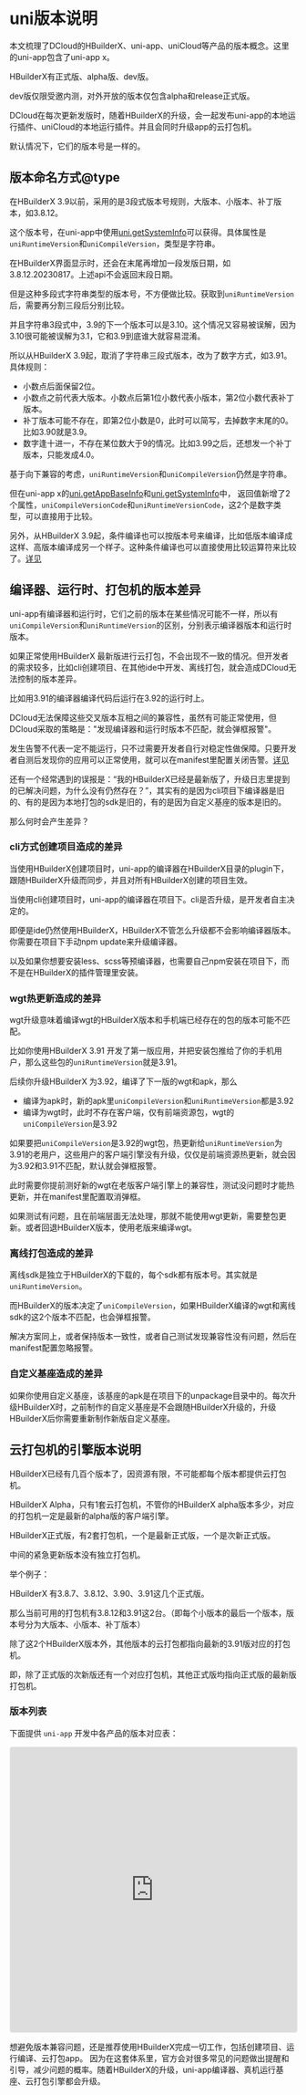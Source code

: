 # uni版本说明

本文梳理了DCloud的HBuilderX、uni-app、uniCloud等产品的版本概念。这里的uni-app包含了uni-app x。

HBuilderX有正式版、alpha版、dev版。

dev版仅限受邀内测，对外开放的版本仅包含alpha和release正式版。

DCloud在每次更新发版时，随着HBuilderX的升级，会一起发布uni-app的本地运行插件、uniCloud的本地运行插件。并且会同时升级app的云打包机。

默认情况下，它们的版本号是一样的。

## 版本命名方式@type

在HBuilderX 3.9以前，采用的是3段式版本号规则，大版本、小版本、补丁版本，如3.8.12。

这个版本号，在uni-app中使用[uni.getSystemInfo](../api/system/info.md)可以获得。具体属性是`uniRuntimeVersion`和`uniCompileVersion`，类型是字符串。

在HBuilderX界面显示时，还会在末尾再增加一段发版日期，如3.8.12.20230817。上述api不会返回末段日期。

但是这种多段式字符串类型的版本号，不方便做比较。获取到`uniRuntimeVersion`后，需要再分割三段后分别比较。

并且字符串3段式中，3.9的下一个版本可以是3.10。这个情况又容易被误解，因为3.10很可能被误解为3.1，它和3.9到底谁大就容易混淆。

所以从HBuilderX 3.9起，取消了字符串三段式版本，改为了数字方式，如3.91。具体规则：
- 小数点后面保留2位。
- 小数点之前代表大版本。小数点后第1位小数代表小版本，第2位小数代表补丁版本。
- 补丁版本可能不存在，即第2位小数是0，此时可以简写，去掉数字末尾的0。比如3.90就是3.9。
- 数字逢十进一，不存在某位数大于9的情况。比如3.99之后，还想发一个补丁版本，只能发成4.0。

基于向下兼容的考虑，`uniRuntimeVersion`和`uniCompileVersion`仍然是字符串。

但在uni-app x的[uni.getAppBaseInfo](https://doc.dcloud.net.cn/uni-app-x/api/get-app-base-info.html)和[uni.getSystemInfo](https://doc.dcloud.net.cn/uni-app-x/api/get-system-info.html)中，
返回值新增了2个属性，`uniCompileVersionCode`和`uniRuntimeVersionCode`，这2个是数字类型，可以直接用于比较。

另外，从HBuilderX 3.9起，条件编译也可以按版本号来编译，比如低版本编译成这样、高版本编译成另一个样子。这种条件编译也可以直接使用比较运算符来比较了。[详见](platform.md#universion)

## 编译器、运行时、打包机的版本差异

uni-app有编译器和运行时，它们之前的版本在某些情况可能不一样，所以有`uniCompileVersion`和`uniRuntimeVersion`的区别，分别表示编译器版本和运行时版本。

如果正常使用HBuilderX 最新版进行云打包，不会出现不一致的情况。但开发者的需求较多，比如cli创建项目、在其他ide中开发、离线打包，就会造成DCloud无法控制的版本差异。

比如用3.91的编译器编译代码后运行在3.92的运行时上。

DCloud无法保障这些交叉版本互相之间的兼容性，虽然有可能正常使用，但DCloud采取的策略是："发现编译器和运行时版本不匹配，就会弹框报警"。

发生告警不代表一定不能运行，只不过需要开发者自行对稳定性做保障。只要开发者自测后发现你的应用可以正常使用，就可以在manifest里配置关闭告警。[详见](https://ask.dcloud.net.cn/article/id-35627)

还有一个经常遇到的误报是：“我的HBuilderX已经是最新版了，升级日志里提到的已解决问题，为什么没有仍然存在？”，其实有的是因为cli项目下编译器是旧的、有的是因为本地打包的sdk是旧的，有的是因为自定义基座的版本是旧的。

那么何时会产生差异？

### cli方式创建项目造成的差异

当使用HBuilderX创建项目时，uni-app的编译器在HBuilderX目录的plugin下，跟随HBuilderX升级而同步，并且对所有HBuilderX创建的项目生效。

当使用cli创建项目时，uni-app的编译器在项目下。cli是否升级，是开发者自主决定的。

即便是ide仍然使用HBuilderX，HBuilderX不管怎么升级都不会影响编译器版本。你需要在项目下手动npm update来升级编译器。

以及如果你想要安装less、scss等预编译器，也需要自己npm安装在项目下，而不是在HBuilderX的插件管理里安装。

### wgt热更新造成的差异

wgt升级意味着编译wgt的HBuilderX版本和手机端已经存在的包的版本可能不匹配。

比如你使用HBuilderX 3.91 开发了第一版应用，并把安装包推给了你的手机用户，那么这些包的`uniRuntimeVersion`就是3.91。

后续你升级HBuilderX 为3.92，编译了下一版的wgt和apk，那么

- 编译为apk时，新的apk里`uniCompileVersion`和`uniRuntimeVersion`都是3.92
- 编译为wgt时，此时不存在客户端，仅有前端资源包，wgt的`uniCompileVersion`是3.92

如果要把`uniCompileVersion`是3.92的wgt包，热更新给`uniRuntimeVersion`为3.91的老用户，这些用户的客户端引擎没有升级，仅仅是前端资源热更新，就会因为3.92和3.91不匹配，默认就会弹框报警。

此时需要你提前测好新的wgt在老版客户端引擎上的兼容性，测试没问题时才能热更新，并在manifest里配置取消弹框。

如果测试有问题，且在前端层面无法处理，那就不能使用wgt更新，需要整包更新。或者回退HBuilderX版本，使用老版来编译wgt。

### 离线打包造成的差异

离线sdk是独立于HBuilderX的下载的，每个sdk都有版本号。其实就是`uniRuntimeVersion`。

而HBuilderX的版本决定了`uniCompileVersion`，如果HBuilderX编译的wgt和离线sdk的这2个版本不匹配，也会弹框报警。

解决方案同上，或者保持版本一致性，或者自己测试发现兼容性没有问题，然后在manifest配置忽略报警。

### 自定义基座造成的差异

如果你使用自定义基座，该基座的apk是在项目下的unpackage目录中的。每次升级HBuilderX时，之前制作的自定义基座是不会跟随HBuilderX升级的，升级HBuilderX后你需要重新制作新版自定义基座。

## 云打包机的引擎版本说明

HBuilderX已经有几百个版本了，因资源有限，不可能都每个版本都提供云打包机。

HBuilderX Alpha，只有1套云打包机，不管你的HBuilderX alpha版本多少，对应的打包机一定是最新的alpha版的客户端引擎。

HBuilderX正式版，有2套打包机，一个是最新正式版，一个是次新正式版。

中间的紧急更新版本没有独立打包机。

举个例子：

HBuilderX 有3.8.7、3.8.12、3.90、3.91这几个正式版。

那么当前可用的打包机有3.8.12和3.91这2台。（即每个小版本的最后一个版本，版本号分为大版本、小版本、补丁版本）

除了这2个HBuilderX版本外，其他版本的云打包都指向最新的3.91版对应的打包机。

即，除了正式版的次新版还有一个对应打包机，其他正式版均指向正式版的最新版打包机。

### 版本列表

下面提供 `uni-app` 开发中各产品的版本对应表：
<iframe src="https://dev.dcloud.net.cn/product/versions/view" width="100%" height="500px" frameborder="0" scrolling="no" style="border: 1px solid #eee; border-radius: 4px;"> </iframe>


想避免版本兼容问题，还是推荐使用HBuilderX完成一切工作，包括创建项目、运行编译、云打包app。
因为在这套体系里，官方会对很多常见的问题做出提醒和引导，减少问题的概率。随着HBuilderX的升级，uni-app编译器、真机运行基座、云打包引擎都会升级。